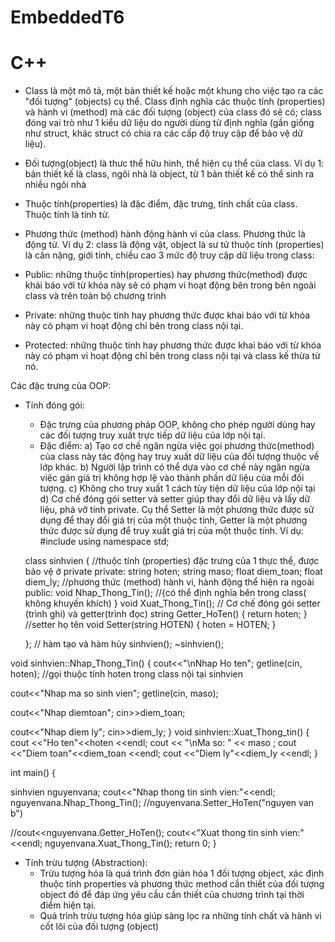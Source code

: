 # EmbeddedT6
# C++
 - Class là một mô tả, một bản thiết kế hoặc một khung cho việc tạo ra các "đối tượng" (objects) cụ thể. Class định nghĩa các thuộc tính (properties) và hành vi (method) mà
   các đối tượng (object) của class đó sẽ có; class đóng vai trò như 1 kiểu dữ liệu do người dùng từ định nghĩa (gần giống như struct, khác struct có chia ra các cấp độ truy
   cập để bảo vệ dữ liệu).
 - Đối tượng(object) là thưc thể hữu hình, thể hiện cụ thể của class.
   Ví dụ 1: bản thiết kế là class, ngôi nhà là object, từ 1 bản thiết kế có thể sinh ra nhiều ngôi nhà
 - Thuộc tính(properties) là đặc điểm, đặc trưng, tính chất của class. Thuộc tính là tính từ.
 - Phương thức (method) hành động hành vi của class. Phương thức là động từ.
   Ví dụ 2: class là động vật, object là sư tử thuộc tính (properties) là cân nặng, giới tính, chiều cao
3 mức độ truy cập dữ liệu trong class:

- Public: những thuộc tính(properties) hay phương thức(method) được khái báo với từ khóa này sẽ có phạm vi hoạt động bên trong bên ngoài class và trên toàn bộ chương trình
- Private: những thuộc tính hay phương thức được khai báo với từ khóa này có phạm vi hoạt động chỉ bên trong class nội tại.
- Protected: những thuộc tính hay phương thức được khai báo với từ khóa này có phạm vi hoạt động chỉ bên trong class nội tại và class kế thừa từ nó.

Các đặc trưng của OOP:
 - Tính đóng gói:
   + Đặc trưng của phương pháp OOP, không cho phép người dùng hay các đối tượng truy xuất trực tiếp dữ liệu của lớp nội tại.
   + Đặc điểm:
     a) Tạo cơ chế ngăn ngừa việc gọi phương thức(method) của class này tác động hay truy xuất dữ liệu của đối tượng thuộc về lớp khác.
     b) Người lập trình có thể dựa vào cơ chế này ngăn ngừa việc gán giá trị không hợp lệ vào thành phần dữ liệu của mỗi đối tượng.
     c) Không cho truy xuất 1 cách tùy tiện dữ liệu của lớp nội tại
     d) Cơ chế đóng gói setter và setter giúp thay đổi dữ liệu và lấy dữ liệu, phá vỡ tính private. Cụ thể Setter là một phương thức
     được sử dụng để thay đổi giá trị của một thuộc tính, Getter là một phương thức được sử dụng để truy xuất giá trị của một thuộc tính. 
   Ví dụ: #include<iostream>
   using namespace std;

   class sinhvien
   {
   //thuộc tính (properties) đặc trưng của 1 thực thể, được bảo vệ ở private
private:
string hoten;
string maso;
float diem_toan;
float diem_ly;
//phương thức (method) hành vi, hành động thể hiện ra ngoài
public:
    void Nhap_Thong_Tin();   //{có thể định nghĩa bên trong class( không khuyến khích)   }
    void Xuat_Thong_Tin();
   // Cơ chế đóng gói setter (trình ghi) và getter(trình đọc)
string Getter_HoTen()
{
return hoten;
}
//setter họ tên
void Setter(string HOTEN)
{
hoten = HOTEN;
}

    };
// hàm tạo và hàm hủy
sinhvien();
~sinhvien();

void sinhvien::Nhap_Thong_Tin()
{
cout<<"\nNhap Ho ten";
getline(cin, hoten); //gọi thuộc tính hoten trong class nội tại sinhvien

cout<<"Nhap ma so sinh vien";
getline(cin, maso); 

cout<<"Nhap diemtoan";
cin>>diem_toan; 

cout<<"Nhap diem ly";
cin>>diem_ly; 
}
void sinhvien::Xuat_Thong_tin()
{
cout <<"Ho ten"<<hoten <<endl;
cout << "\nMa so: " << maso ;
cout <<"Diem toan"<<diem_toan <<endl;
cout <<"Diem ly"<<diem_ly <<endl;
}


int main()
{

sinhvien nguyenvana;
cout<<"Nhap thong tin sinh vien:"<<endl;
nguyenvana.Nhap_Thong_Tin();
//nguyenvana.Setter_HoTen("nguyen van b")

//cout<<nguyenvana.Getter_HoTen();
cout<<"Xuat thong tin sinh vien:"<<endl;
nguyenvana.Xuat_Thong_Tin();
return 0;
}

- Tính trừu tượng  (Abstraction):
  + Trừu tượng hóa là quá trình đơn giản hóa 1 đối tượng object, xác định thuộc
  tính properties và phương thức method cần thiết của đối tượng object đó để đáp
  ứng yêu cầu cần thiết của chương trình tại thời điểm hiện tại.
  + Quá trình trừu tượng hóa giúp sàng lọc ra những tính chất và hành vi cốt lõi
  của đối tượng (object)
  
